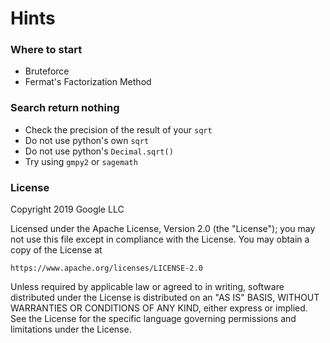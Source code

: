 # Hints


### Where to start

* Bruteforce
* Fermat's Factorization Method


### Search return nothing

* Check the precision of the result of your `sqrt`
* Do not use python's own `sqrt`
* Do not use python's `Decimal.sqrt()`
* Try using `gmpy2` or `sagemath`

### License

Copyright 2019 Google LLC

Licensed under the Apache License, Version 2.0 (the "License");
you may not use this file except in compliance with the License.
You may obtain a copy of the License at

    https://www.apache.org/licenses/LICENSE-2.0

Unless required by applicable law or agreed to in writing, software
distributed under the License is distributed on an "AS IS" BASIS,
WITHOUT WARRANTIES OR CONDITIONS OF ANY KIND, either express or implied.
See the License for the specific language governing permissions and
limitations under the License.
